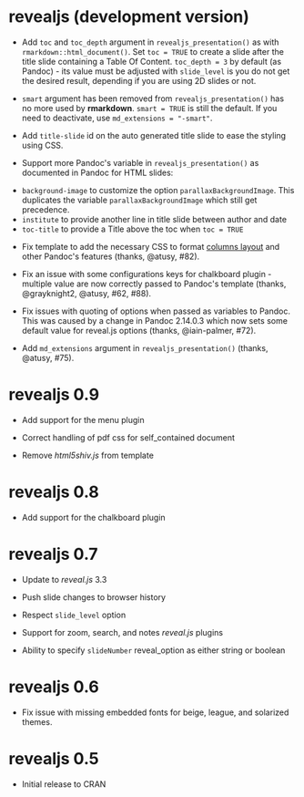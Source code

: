 # revealjs (development version)

- Add `toc` and `toc_depth` argument in `revealjs_presentation()` as with `rmarkdown::html_document()`. Set `toc = TRUE` to create a slide after the title slide containing a Table Of Content. `toc_depth = 3` by default (as Pandoc) - its value must be adjusted with `slide_level` is you do not get the desired result, depending if you are using 2D slides or not.

- `smart` argument has been removed from `revealjs_presentation()` has no more used by **rmarkdown**. `smart = TRUE` is still the default. If you need to deactivate, use `md_extensions = "-smart"`.

- Add `title-slide` id on the auto generated title slide to ease the styling using CSS.

- Support more Pandoc's variable in `revealjs_presentation()` as documented in Pandoc for HTML slides:
* `background-image` to customize the option `parallaxBackgroundImage`. This duplicates the variable `parallaxBackgroundImage` which still get precedence.
* `institute` to provide another line in title slide between author and date
* `toc-title` to provide a Title above the toc when `toc = TRUE`

- Fix template to add the necessary CSS to format [columns layout](https://pandoc.org/MANUAL.html#columns) and other Pandoc's features (thanks, @atusy, #82).

- Fix an issue with some configurations keys for chalkboard plugin - multiple value are now correctly passed to Pandoc's template (thanks, @grayknight2, @atusy, #62, #88).

- Fix issues with quoting of options when passed as variables to Pandoc. This was caused by a change in Pandoc 2.14.0.3 which now sets some default value for reveal.js options (thanks, @iain-palmer, #72).

- Add `md_extensions` argument in `revealjs_presentation()` (thanks, @atusy, #75).

# revealjs 0.9

- Add support for the menu plugin

- Correct handling of pdf css for self_contained document

- Remove _html5shiv.js_ from template


# revealjs 0.8

- Add support for the chalkboard plugin


# revealjs 0.7

- Update to _reveal.js_ 3.3

- Push slide changes to browser history

- Respect `slide_level` option

- Support for zoom, search, and notes _reveal.js_ plugins

- Ability to specify `slideNumber` reveal_option as either string or boolean


# revealjs 0.6

- Fix issue with missing embedded fonts for beige, league, and 
  solarized themes.


# revealjs 0.5

- Initial release to CRAN
